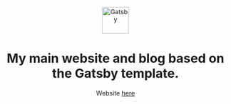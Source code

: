 <p align="center">
  <a href="https://www.gatsbyjs.org">
    <img alt="Gatsby" src="https://www.gatsbyjs.org/monogram.svg" width="60" />
  </a>
</p>
<h1 align="center">
  My main website and blog based on the Gatsby template.
</h1>
<p align="center">
Website <a align="center" href="https://physicstom.com">here</a>
</p>

